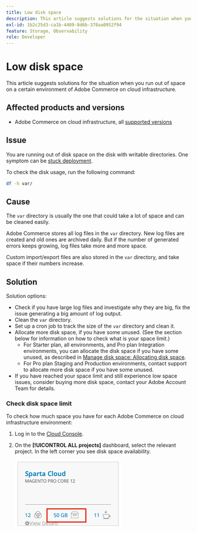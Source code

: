 ```yaml
---
title: Low disk space
description: This article suggests solutions for the situation when you run out of space on a certain environment of Adobe Commerce on cloud infrastructure.
exl-id: 1b2c25d3-ca1b-4409-8d6b-378aa0952f94
feature: Storage, Observability
role: Developer
---
```

# Low disk space

This article suggests solutions for the situation when you run out of space on a certain environment of Adobe Commerce on cloud infrastructure.

## Affected products and versions

* Adobe Commerce on cloud infrastructure, all [supported versions](https://magento.com/sites/default/files/magento-software-lifecycle-policy.pdf)

## Issue

You are running out of disk space on the disk with writable directories. One symptom can be [stuck deployment](/help/troubleshooting/deployment/deployment-stuck-with-unable-to-upload-the-application-to-the-remote-cluster-error.md).

To check the disk usage, run the following command:

```bash
df -h var/
```

## Cause

The `var` directory is usually the one that could take a lot of space and can be cleaned easily.

Adobe Commerce stores all log files in the `var` directory. New log files are created and old ones are archived daily. But if the number of generated errors keeps growing, log files take more and more space.

Custom import/export files are also stored in the `var` directory, and take space if their numbers increase.

## Solution

Solution options:

* Check if you have large log files and investigate why they are big, fix the issue generating a big amount of log output.
* Clean the `var` directory.
* Set up a cron job to track the size of the `var` directory and clean it.
* Allocate more disk space, if you have some unused. (See the section below for information on how to check what is your space limit.)
    * For Starter plan, all environments, and Pro plan Integration environments, you can allocate the disk space if you have some unused, as described in [Manage disk space: Allocating disk space](https://devdocs.magento.com/guides/v2.3/cloud/project/manage-disk-space.html#application-disk-space).
    * For Pro plan Staging and Production environments, contact support to allocate more disk space if you have some unused.
* If you have reached your space limit and still experience low space issues, consider buying more disk space, contact your Adobe Account Team for details.

### Check disk space limit

To check how much space you have for each Adobe Commerce on cloud infrastructure environment:

1. Log in to the [Cloud Console](https://console.adobecommerce.com).
1. On the **[!UICONTROL ALL projects]** dashboard, select the relevant project. In the left corner you see disk space availability.

    ![project_space.png](assets/project_space.png)
